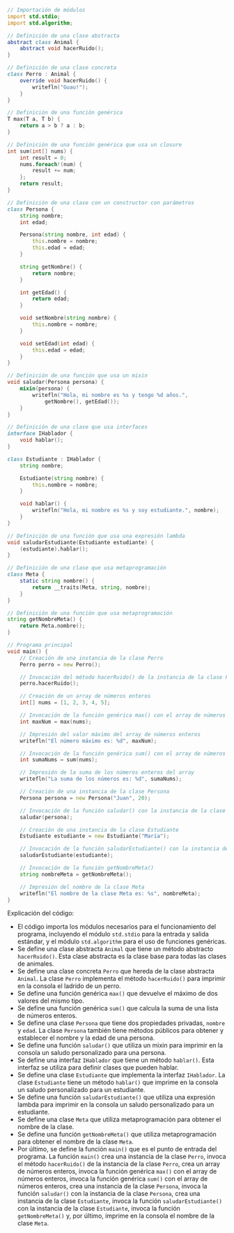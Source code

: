 ```d
// Importación de módulos
import std.stdio;
import std.algorithm;

// Definición de una clase abstracta
abstract class Animal {
    abstract void hacerRuido();
}

// Definición de una clase concreta
class Perro : Animal {
    override void hacerRuido() {
        writefln("Guau!");
    }
}

// Definición de una función genérica
T max(T a, T b) {
    return a > b ? a : b;
}

// Definición de una función genérica que usa un closure
int sum(int[] nums) {
    int result = 0;
    nums.foreach!(num) {
        result += num;
    };
    return result;
}

// Definición de una clase con un constructor con parámetros
class Persona {
    string nombre;
    int edad;

    Persona(string nombre, int edad) {
        this.nombre = nombre;
        this.edad = edad;
    }

    string getNombre() {
        return nombre;
    }

    int getEdad() {
        return edad;
    }

    void setNombre(string nombre) {
        this.nombre = nombre;
    }

    void setEdad(int edad) {
        this.edad = edad;
    }
}

// Definición de una función que usa un mixin
void saludar(Persona persona) {
    mixin(persona) {
        writefln("Hola, mi nombre es %s y tengo %d años.",
            getNombre(), getEdad());
    }
}

// Definición de una clase que usa interfaces
interface IHablador {
    void hablar();
}

class Estudiante : IHablador {
    string nombre;

    Estudiante(string nombre) {
        this.nombre = nombre;
    }

    void hablar() {
        writefln("Hola, mi nombre es %s y soy estudiante.", nombre);
    }
}

// Definición de una función que usa una expresión lambda
void saludarEstudiante(Estudiante estudiante) {
    (estudiante).hablar();
}

// Definición de una clase que usa metaprogramación
class Meta {
    static string nombre() {
        return __traits(Meta, string, nombre);
    }
}

// Definición de una función que usa metaprogramación
string getNombreMeta() {
    return Meta.nombre();
}

// Programa principal
void main() {
    // Creación de una instancia de la clase Perro
    Perro perro = new Perro();

    // Invocación del método hacerRuido() de la instancia de la clase Perro
    perro.hacerRuido();

    // Creación de un array de números enteros
    int[] nums = [1, 2, 3, 4, 5];

    // Invocación de la función genérica max() con el array de números enteros
    int maxNum = max(nums);

    // Impresión del valor máximo del array de números enteros
    writefln("El número máximo es: %d", maxNum);

    // Invocación de la función genérica sum() con el array de números enteros
    int sumaNums = sum(nums);

    // Impresión de la suma de los números enteros del array
    writefln("La suma de los números es: %d", sumaNums);

    // Creación de una instancia de la clase Persona
    Persona persona = new Persona("Juan", 20);

    // Invocación de la función saludar() con la instancia de la clase Persona
    saludar(persona);

    // Creación de una instancia de la clase Estudiante
    Estudiante estudiante = new Estudiante("María");

    // Invocación de la función saludarEstudiante() con la instancia de la clase Estudiante
    saludarEstudiante(estudiante);

    // Invocación de la función getNombreMeta()
    string nombreMeta = getNombreMeta();

    // Impresión del nombre de la clase Meta
    writefln("El nombre de la clase Meta es: %s", nombreMeta);
}
```

Explicación del código:

* El código importa los módulos necesarios para el funcionamiento del programa, incluyendo el módulo `std.stdio` para la entrada y salida estándar, y el módulo `std.algorithm` para el uso de funciones genéricas.
* Se define una clase abstracta `Animal` que tiene un método abstracto `hacerRuido()`. Esta clase abstracta es la clase base para todas las clases de animales.
* Se define una clase concreta `Perro` que hereda de la clase abstracta `Animal`. La clase `Perro` implementa el método `hacerRuido()` para imprimir en la consola el ladrido de un perro.
* Se define una función genérica `max()` que devuelve el máximo de dos valores del mismo tipo.
* Se define una función genérica `sum()` que calcula la suma de una lista de números enteros.
* Se define una clase `Persona` que tiene dos propiedades privadas, `nombre` y `edad`. La clase `Persona` también tiene métodos públicos para obtener y establecer el nombre y la edad de una persona.
* Se define una función `saludar()` que utiliza un mixin para imprimir en la consola un saludo personalizado para una persona.
* Se define una interfaz `IHablador` que tiene un método `hablar()`. Esta interfaz se utiliza para definir clases que pueden hablar.
* Se define una clase `Estudiante` que implementa la interfaz `IHablador`. La clase `Estudiante` tiene un método `hablar()` que imprime en la consola un saludo personalizado para un estudiante.
* Se define una función `saludarEstudiante()` que utiliza una expresión lambda para imprimir en la consola un saludo personalizado para un estudiante.
* Se define una clase `Meta` que utiliza metaprogramación para obtener el nombre de la clase.
* Se define una función `getNombreMeta()` que utiliza metaprogramación para obtener el nombre de la clase `Meta`.
* Por último, se define la función `main()` que es el punto de entrada del programa. La función `main()` crea una instancia de la clase `Perro`, invoca el método `hacerRuido()` de la instancia de la clase `Perro`, crea un array de números enteros, invoca la función genérica `max()` con el array de números enteros, invoca la función genérica `sum()` con el array de números enteros, crea una instancia de la clase `Persona`, invoca la función `saludar()` con la instancia de la clase `Persona`, crea una instancia de la clase `Estudiante`, invoca la función `saludarEstudiante()` con la instancia de la clase `Estudiante`, invoca la función `getNombreMeta()` y, por último, imprime en la consola el nombre de la clase `Meta`.